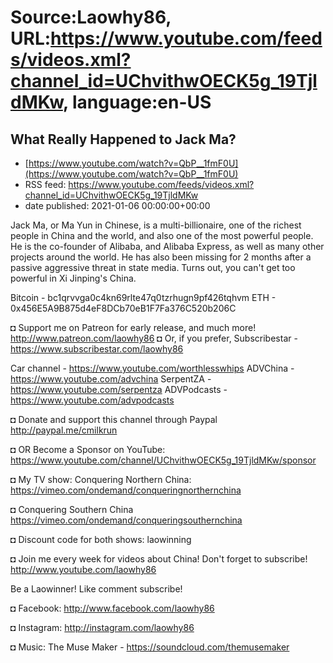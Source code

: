 # Source:Laowhy86, URL:https://www.youtube.com/feeds/videos.xml?channel_id=UChvithwOECK5g_19TjldMKw, language:en-US

## What Really Happened to Jack Ma?
 - [https://www.youtube.com/watch?v=QbP__1fmF0U](https://www.youtube.com/watch?v=QbP__1fmF0U)
 - RSS feed: https://www.youtube.com/feeds/videos.xml?channel_id=UChvithwOECK5g_19TjldMKw
 - date published: 2021-01-06 00:00:00+00:00

Jack Ma, or Ma Yun in Chinese, is a multi-billionaire, one of the richest people in China and the world, and also one of the most powerful people. 
He is the co-founder of Alibaba, and Alibaba Express, as well as many other projects around the world. 
He has also been missing for 2 months after a passive aggressive threat in state media. 
Turns out, you can't get too powerful in Xi Jinping's China. 

Bitcoin - bc1qrvvga0c4kn69rlte47q0tzrhugn9pf426tqhvm
ETH -  0x456E5A9B875d4eF8DCb70eB1F7Fa376C520b206C

◘ Support me on Patreon for early release, and much more! http://www.patreon.com/laowhy86
◘ Or, if you prefer, Subscribestar - https://www.subscribestar.com/laowhy86

Car channel - https://www.youtube.com/worthlesswhips
ADVChina - https://www.youtube.com/advchina
SerpentZA - https://www.youtube.com/serpentza
ADVPodcasts - https://www.youtube.com/advpodcasts


◘ Donate and support this channel through Paypal http://paypal.me/cmilkrun


◘ OR Become a Sponsor on YouTube:
https://www.youtube.com/channel/UChvithwOECK5g_19TjldMKw/sponsor


◘ My TV show: Conquering Northern China:
https://vimeo.com/ondemand/conqueringnorthernchina


◘ Conquering Southern China
https://vimeo.com/ondemand/conqueringsouthernchina


◘ Discount code for both shows: laowinning


◘ Join me every week for videos about China! Don't forget to subscribe!
http://www.youtube.com/laowhy86


Be a Laowinner!
Like comment subscribe!


◘ Facebook:
http://www.facebook.com/laowhy86


◘ Instagram: 
http://instagram.com/laowhy86


◘ Music: The Muse Maker - 
https://soundcloud.com/themusemaker

